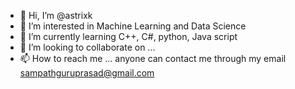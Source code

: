 - 👋 Hi, I’m @astrixk
- 👀 I’m interested in Machine Learning and Data Science  
- 🌱 I’m currently learning C++, C#, python, Java script
- 💞️ I’m looking to collaborate on ...
- 📫 How to reach me ... anyone can contact me through my email sampathguruprasad@gmail.com

<!---
astrixk/astrixk is a ✨ special ✨ repository because its `README.md` (this file) appears on your GitHub profile.
You can click the Preview link to take a look at your changes.
--->
